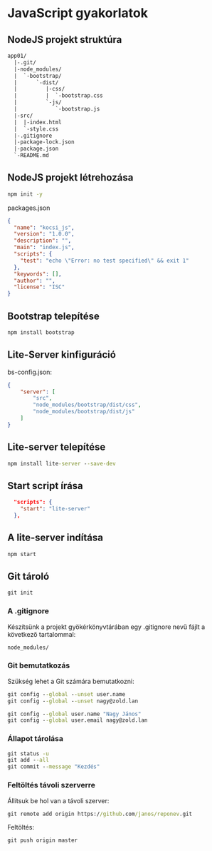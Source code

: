 # JavaScript gyakorlatok

## NodeJS projekt struktúra

```txt
app01/
  |-.git/
  |-node_modules/
  |  `-bootstrap/
  |      `-dist/
  |         |-css/
  |         |  `-bootstrap.css
  |         `-js/
  |            `-bootstrap.js
  |-src/
  |  |-index.html
  |  `-style.css
  |-.gitignore
  |-package-lock.json
  |-package.json
  `-README.md
```

## NodeJS projekt létrehozása

```cmd
npm init -y
```

packages.json

```json
{
  "name": "kocsi_js",
  "version": "1.0.0",
  "description": "",
  "main": "index.js",
  "scripts": {
    "test": "echo \"Error: no test specified\" && exit 1"
  },
  "keywords": [],
  "author": "",
  "license": "ISC"
}
```

## Bootstrap telepítése

```cmd
npm install bootstrap
```

## Lite-Server kinfiguráció

bs-config.json:

```json
{
    "server": [
        "src",
        "node_modules/bootstrap/dist/css",
        "node_modules/bootstrap/dist/js"
    ]
}
```

## Lite-server telepítése

```cmd
npm install lite-server --save-dev
```

## Start script írása

```json
  "scripts": {
    "start": "lite-server"
  },
```

## A lite-server indítása

```cmd
npm start
```

## Git tároló

```cmd
git init
```

### A .gitignore

Készítsünk a projekt gyökérkönyvtárában egy .gitignore nevű fájlt a következő tartalommal:

```txt
node_modules/

```

### Git bemutatkozás

Szükség lehet a Git számára bemutatkozni:

```cmd
git config --global --unset user.name
git config --global --unset nagy@zold.lan
```

```cmd
git config --global user.name "Nagy János"
git config --global user.email nagy@zold.lan
```

### Állapot tárolása

```cmd
git status -u
git add --all
git commit --message "Kezdés"
```

### Feltöltés távoli szerverre

Állítsuk be hol van a távoli szerver:

```cmd
git remote add origin https://github.com/janos/reponev.git
```

Feltöltés:

```cmd
git push origin master
```
